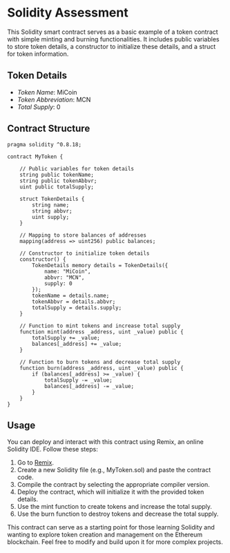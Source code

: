 # Solidity Assessment

This Solidity smart contract serves as a basic example of a token contract with simple minting and burning functionalities. It includes public variables to store token details, a constructor to initialize these details, and a struct for token information.

## Token Details

- *Token Name*: MiCoin
- *Token Abbreviation*: MCN
- *Total Supply*: 0

## Contract Structure

```
pragma solidity ^0.8.18;

contract MyToken {

    // Public variables for token details
    string public tokenName;
    string public tokenAbbvr;
    uint public totalSupply;

    struct TokenDetails {
        string name;
        string abbvr;
        uint supply;
    }

    // Mapping to store balances of addresses
    mapping(address => uint256) public balances;

    // Constructor to initialize token details
    constructor() {
        TokenDetails memory details = TokenDetails({
            name: "MiCoin",
            abbvr: "MCN",
            supply: 0
        });
        tokenName = details.name;
        tokenAbbvr = details.abbvr;
        totalSupply = details.supply;
    }

    // Function to mint tokens and increase total supply
    function mint(address _address, uint _value) public {
        totalSupply += _value;
        balances[_address] += _value;
    }

    // Function to burn tokens and decrease total supply
    function burn(address _address, uint _value) public {
        if (balances[_address] >= _value) {
            totalSupply -= _value;
            balances[_address] -= _value;
        }
    }
}
```

## Usage 

You can deploy and interact with this contract using Remix, an online Solidity IDE. Follow these steps:

1. Go to [Remix](https://remix.ethereum.org/).
2. Create a new Solidity file (e.g., MyToken.sol) and paste the contract code.
3. Compile the contract by selecting the appropriate compiler version.
4. Deploy the contract, which will initialize it with the provided token details.
5. Use the mint function to create tokens and increase the total supply.
6. Use the burn function to destroy tokens and decrease the total supply.

This contract can serve as a starting point for those learning Solidity and wanting to explore token creation and management on the Ethereum blockchain. Feel free to modify and build upon it for more complex projects.

